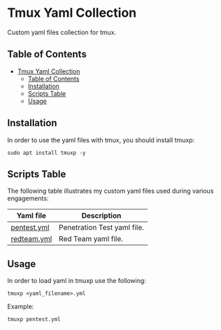 # Tmux Yaml Collection

Custom yaml files collection for tmux.

## Table of Contents

- [Tmux Yaml Collection](#tmux-yaml-collection)
  - [Table of Contents](#table-of-contents)
  - [Installation](#installation)
  - [Scripts Table](#scripts-table)
  - [Usage](#usage)
 
## Installation

In order to use the yaml files with tmux, you should install tmuxp:

```
sudo apt install tmuxp -y
```

## Scripts Table

The following table illustrates my custom yaml files used during various engagements:

| Yaml file | Description |
| ---- | ----------- |
| [pentest.yml](/Files/pentest.yml) |  Penetration Test yaml file.  |
| [redteam.yml](Files/redteam.yml)  | Red Team yaml file. |


## Usage

In order to load yaml in tmuxp use the following:

```
tmuxp <yaml_filename>.yml
```

Example:

```
tmuxp pentest.yml
```

